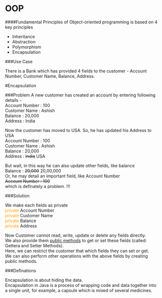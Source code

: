 # OOP

####Fundamental Principles of Object-oriented programming is based on 4 key principles
* Inheritance <br>
* Abstraction <br>
* Polymorphism <br>
* Encapsulation <br>

###Use Case 

There is a Bank which has provided 4 fields to the customer - Account Number, Customer Name, Balance, Address.

#Encapsulation

###Problem
A new customer has created an account by entering following details - 
<br>Account Number : 100
<br>Customer Name : Ashish
<br>Balance : 20,000
<br>Address : India

Now the customer has moved to USA. So, he has updated his Address to USA
<br>Account Number : 100
<br>Customer Name : Ashish
<br>Balance : 20,000
<br>Address : <strike>India</strike> USA

But wait, in this way he can also update other fields, like balance
<br>Balance : <strike>20,000</strike> 20,00,000 <br>
Or, he may detail an important field, like Account Number
<br><strike>Account Number : 100</strike><br>
which is definately a problem. !!!

###Solution

We make each fields as private
<br><font color="orange"> private </font> Account Number
<br><font color="orange"> private </font>Customer Name 
<br><font color="orange"> private </font>Balance 
<br><font color="orange"> private </font>Address 

Now Customer cannot read, write, update or delete any fields directly.<br>
We also provide them <u>public methods</u> to get or set these fields (called: Gettera and Setter Methods).<br>
Here, we can restrict the customer that which fields they can set or get.<br>
We can also perform other operations with the above fields by creating public methods. 

###Definations

Encapsulation is about hiding the data. <br>
Encapsulation in Java is a process of wrapping code and data together into a single unit, for example, a capsule which is mixed of several medicines.